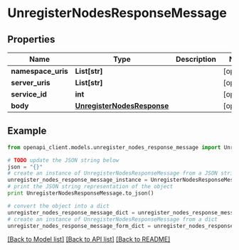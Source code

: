 # UnregisterNodesResponseMessage


## Properties
Name | Type | Description | Notes
------------ | ------------- | ------------- | -------------
**namespace_uris** | **List[str]** |  | [optional] 
**server_uris** | **List[str]** |  | [optional] 
**service_id** | **int** |  | [optional] 
**body** | [**UnregisterNodesResponse**](UnregisterNodesResponse.md) |  | [optional] 

## Example

```python
from openapi_client.models.unregister_nodes_response_message import UnregisterNodesResponseMessage

# TODO update the JSON string below
json = "{}"
# create an instance of UnregisterNodesResponseMessage from a JSON string
unregister_nodes_response_message_instance = UnregisterNodesResponseMessage.from_json(json)
# print the JSON string representation of the object
print UnregisterNodesResponseMessage.to_json()

# convert the object into a dict
unregister_nodes_response_message_dict = unregister_nodes_response_message_instance.to_dict()
# create an instance of UnregisterNodesResponseMessage from a dict
unregister_nodes_response_message_form_dict = unregister_nodes_response_message.from_dict(unregister_nodes_response_message_dict)
```
[[Back to Model list]](../README.md#documentation-for-models) [[Back to API list]](../README.md#documentation-for-api-endpoints) [[Back to README]](../README.md)


